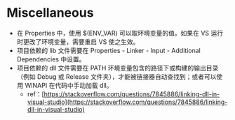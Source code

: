 # Miscellaneous

* 在 Properties 中，使用 $\(ENV\_VAR\) 可以取环境变量的值。如果在 VS 运行时更改了环境变量，需要重启 VS 使之生效。
* 项目依赖的 lib 文件需要在 Properties - Linker - Input - Additional Dependencies 中设置。
* 项目依赖的 dll 文件需要在 PATH 环境变量包含的路径下或构建的输出目录（例如 Debug 或 Release 文件夹），才能被链接器自动查找到；或者可以使用 WINAPI 在代码中手动加载 dll。
  * ref：[https://stackoverflow.com/questions/7845886/linking-dll-in-visual-studio](https://stackoverflow.com/questions/7845886/linking-dll-in-visual-studio)

